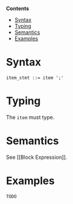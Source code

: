 <!-- START doctoc generated TOC please keep comment here to allow auto update -->
<!-- DON'T EDIT THIS SECTION, INSTEAD RE-RUN doctoc TO UPDATE -->
**Contents**

- [Syntax](#syntax)
- [Typing](#typing)
- [Semantics](#semantics)
- [Examples](#examples)

<!-- END doctoc generated TOC please keep comment here to allow auto update -->

# Syntax

```
item_stmt ::= item ';'
```

# Typing

The ```item``` must type.

# Semantics

See [[Block Expression]].

# Examples

```rust
TODO
```
